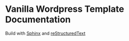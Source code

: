 # Vanilla Wordpress Template Documentation

Build with [Sphinx](http://docs.readthedocs.io/en/latest/getting_started.html) and [reStructuredText](http://docutils.sourceforge.net/rst.html)